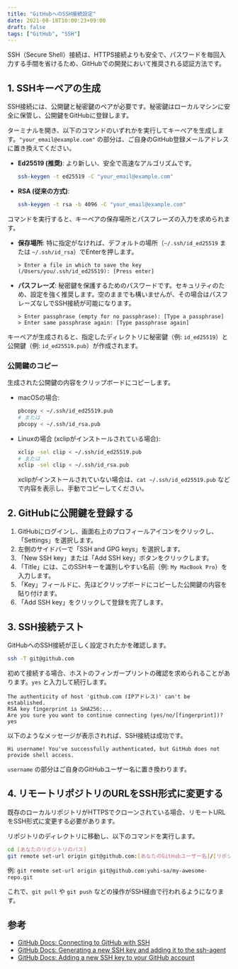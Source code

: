 ```yaml
---
title: "GitHubへのSSH接続設定"
date: 2021-08-18T10:00:23+09:00
draft: false
tags: ["GitHub", "SSH"] 
---
```

<!--more-->
SSH（Secure Shell）接続は、HTTPS接続よりも安全で、パスワードを毎回入力する手間を省けるため、GitHubでの開発において推奨される認証方法です。

## 1. SSHキーペアの生成

SSH接続には、公開鍵と秘密鍵のペアが必要です。秘密鍵はローカルマシンに安全に保管し、公開鍵をGitHubに登録します。

ターミナルを開き、以下のコマンドのいずれかを実行してキーペアを生成します。`"your_email@example.com"` の部分は、ご自身のGitHub登録メールアドレスに置き換えてください。

-   **Ed25519 (推奨)**: より新しい、安全で高速なアルゴリズムです。
    ```bash
    ssh-keygen -t ed25519 -C "your_email@example.com"
    ```
-   **RSA (従来の方式)**:
    ```bash
    ssh-keygen -t rsa -b 4096 -C "your_email@example.com"
    ```

コマンドを実行すると、キーペアの保存場所とパスフレーズの入力を求められます。

-   **保存場所**: 特に指定がなければ、デフォルトの場所（`~/.ssh/id_ed25519` または `~/.ssh/id_rsa`）でEnterを押します。
    ```
    > Enter a file in which to save the key (/Users/you/.ssh/id_ed25519): [Press enter]
    ```
-   **パスフレーズ**: 秘密鍵を保護するためのパスワードです。セキュリティのため、設定を強く推奨します。空のままでも構いませんが、その場合はパスフレーズなしでSSH接続が可能になります。
    ```
    > Enter passphrase (empty for no passphrase): [Type a passphrase]
    > Enter same passphrase again: [Type passphrase again]
    ```

キーペアが生成されると、指定したディレクトリに秘密鍵（例: `id_ed25519`）と公開鍵（例: `id_ed25519.pub`）が作成されます。

### 公開鍵のコピー

生成された公開鍵の内容をクリップボードにコピーします。

-   macOSの場合:
    ```bash
    pbcopy < ~/.ssh/id_ed25519.pub
    # または
    pbcopy < ~/.ssh/id_rsa.pub
    ```
-   Linuxの場合 (xclipがインストールされている場合):
    ```bash
    xclip -sel clip < ~/.ssh/id_ed25519.pub
    # または
    xclip -sel clip < ~/.ssh/id_rsa.pub
    ```
    xclipがインストールされていない場合は、`cat ~/.ssh/id_ed25519.pub` などで内容を表示し、手動でコピーしてください。

## 2. GitHubに公開鍵を登録する

1.  GitHubにログインし、画面右上のプロフィールアイコンをクリックし、「Settings」を選択します。
2.  左側のサイドバーで「SSH and GPG keys」を選択します。
3.  「New SSH key」または「Add SSH key」ボタンをクリックします。
4.  「Title」には、このSSHキーを識別しやすい名前（例: `My MacBook Pro`）を入力します。
5.  「Key」フィールドに、先ほどクリップボードにコピーした公開鍵の内容を貼り付けます。
6.  「Add SSH key」をクリックして登録を完了します。

## 3. SSH接続テスト

GitHubへのSSH接続が正しく設定されたかを確認します。

```bash
ssh -T git@github.com
```

初めて接続する場合、ホストのフィンガープリントの確認を求められることがあります。`yes` と入力して続行します。

```
The authenticity of host 'github.com (IPアドレス)' can't be established.
RSA key fingerprint is SHA256:...
Are you sure you want to continue connecting (yes/no/[fingerprint])? yes
```

以下のようなメッセージが表示されれば、SSH接続は成功です。

```
Hi username! You've successfully authenticated, but GitHub does not provide shell access.
```
`username` の部分はご自身のGitHubユーザー名に置き換わります。

## 4. リモートリポジトリのURLをSSH形式に変更する

既存のローカルリポジトリがHTTPSでクローンされている場合、リモートURLをSSH形式に変更する必要があります。

リポジトリのディレクトリに移動し、以下のコマンドを実行します。

```bash
cd [あなたのリポジトリのパス]
git remote set-url origin git@github.com:[あなたのGitHubユーザー名]/[リポジトリ名].git
```
例: `git remote set-url origin git@github.com:yuhi-sa/my-awesome-repo.git`

これで、`git pull` や `git push` などの操作がSSH経由で行われるようになります。

## 参考
-   [GitHub Docs: Connecting to GitHub with SSH](https://docs.github.com/en/authentication/connecting-to-github-with-ssh)
-   [GitHub Docs: Generating a new SSH key and adding it to the ssh-agent](https://docs.github.com/en/authentication/connecting-to-github-with-ssh/generating-a-new-ssh-key-and-adding-it-to-the-ssh-agent)
-   [GitHub Docs: Adding a new SSH key to your GitHub account](https://docs.github.com/en/authentication/connecting-to-github-with-ssh/adding-a-new-ssh-key-to-your-github-account)
